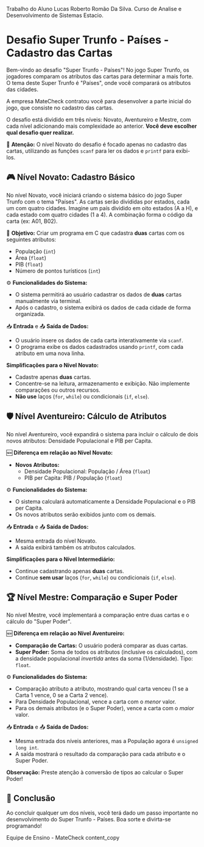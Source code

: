 Trabalho do Aluno Lucas Roberto Romão Da Silva. Curso de Analise e Desenvolvimento de Sistemas Estacio.

# Desafio Super Trunfo - Países - Cadastro das Cartas

Bem-vindo ao desafio "Super Trunfo - Países"! No jogo Super Trunfo, os jogadores comparam os atributos das cartas para determinar a mais forte. O tema deste Super Trunfo é "Países", onde você comparará os atributos das cidades.

A empresa MateCheck contratou você para desenvolver a parte inicial do jogo, que consiste no cadastro das cartas.

O desafio está dividido em três níveis: Novato, Aventureiro e Mestre, com cada nível adicionando mais complexidade ao anterior.  **Você deve escolher qual desafio quer realizar.**

🚨 **Atenção:** O nível Novato do desafio é focado apenas no cadastro das cartas, utilizando as funções `scanf` para ler os dados e `printf` para exibi-los.

## 🎮 Nível Novato: Cadastro Básico

No nível Novato, você iniciará criando o sistema básico do jogo Super Trunfo com o tema "Países". As cartas serão divididas por estados, cada um com quatro cidades.  Imagine um país dividido em oito estados (A a H), e cada estado com quatro cidades (1 a 4).  A combinação forma o código da carta (ex: A01, B02).

🚩 **Objetivo:** Criar um programa em C que cadastra **duas** cartas com os seguintes atributos:

*   População (`int`)
*   Área (`float`)
*   PIB (`float`)
*   Número de pontos turísticos (`int`)

⚙️ **Funcionalidades do Sistema:**

*   O sistema permitirá ao usuário cadastrar os dados de **duas** cartas manualmente via terminal.
*   Após o cadastro, o sistema exibirá os dados de cada cidade de forma organizada.

📥 **Entrada** e 📤 **Saída de Dados:**

*   O usuário insere os dados de cada carta interativamente via `scanf`.
*   O programa exibe os dados cadastrados usando `printf`, com cada atributo em uma nova linha.

**Simplificações para o Nível Novato:**

*   Cadastre apenas **duas** cartas.
*   Concentre-se na leitura, armazenamento e exibição. Não implemente comparações ou outros recursos.
*   **Não use** laços (`for`, `while`) ou condicionais (`if`, `else`).


## 🛡️ Nível Aventureiro: Cálculo de Atributos

No nível Aventureiro, você expandirá o sistema para incluir o cálculo de dois novos atributos: Densidade Populacional e PIB per Capita.

🆕 **Diferença em relação ao Nível Novato:**

*   **Novos Atributos:**
    *   Densidade Populacional: População / Área (`float`)
    *   PIB per Capita: PIB / População (`float`)

⚙️ **Funcionalidades do Sistema:**

*   O sistema calculará automaticamente a Densidade Populacional e o PIB per Capita.
*   Os novos atributos serão exibidos junto com os demais.

📥 **Entrada** e 📤 **Saída de Dados:**

*   Mesma entrada do nível Novato.
*   A saída exibirá também os atributos calculados.

**Simplificações para o Nível Intermediário:**

*   Continue cadastrando apenas **duas** cartas.
*   Continue **sem usar** laços (`for`, `while`) ou condicionais (`if`, `else`).



## 🏆 Nível Mestre: Comparação e Super Poder

No nível Mestre, você implementará a comparação entre duas cartas e o cálculo do "Super Poder".

🆕 **Diferença em relação ao Nível Aventureiro:**

*   **Comparação de Cartas:** O usuário poderá comparar as duas cartas.
*   **Super Poder:** Soma de todos os atributos (inclusive os calculados), com a densidade populacional *invertida* antes da soma (1/densidade).  Tipo: `float`.

⚙️ **Funcionalidades do Sistema:**

*   Comparação atributo a atributo, mostrando qual carta venceu (1 se a Carta 1 vence, 0 se a Carta 2 vence).
*   Para Densidade Populacional, vence a carta com o *menor* valor.
*   Para os demais atributos (e o Super Poder), vence a carta com o *maior* valor.

📥 **Entrada** e 📤 **Saída de Dados:**

*   Mesma entrada dos níveis anteriores, mas a População agora é `unsigned long int`.
*   A saída mostrará o resultado da comparação para cada atributo e o Super Poder.

**Observação:**  Preste atenção à conversão de tipos ao calcular o Super Poder!


## 🏁 Conclusão

Ao concluir qualquer um dos níveis, você terá dado um passo importante no desenvolvimento do Super Trunfo - Países. Boa sorte e divirta-se programando!

Equipe de Ensino - MateCheck
content_copy
